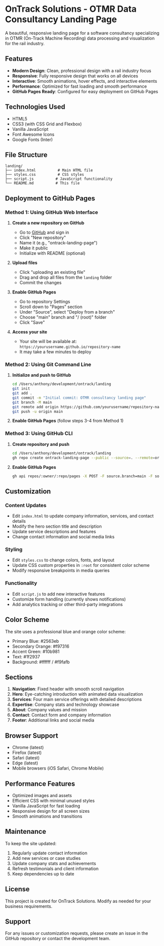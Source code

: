 # OnTrack Solutions - OTMR Data Consultancy Landing Page

A beautiful, responsive landing page for a software consultancy specializing in OTMR (On-Track Machine Recording) data processing and visualization for the rail industry.

## Features

- **Modern Design**: Clean, professional design with a rail industry focus
- **Responsive**: Fully responsive design that works on all devices
- **Interactive**: Smooth animations, hover effects, and interactive elements
- **Performance**: Optimized for fast loading and smooth performance
- **GitHub Pages Ready**: Configured for easy deployment on GitHub Pages

## Technologies Used

- HTML5
- CSS3 (with CSS Grid and Flexbox)
- Vanilla JavaScript
- Font Awesome Icons
- Google Fonts (Inter)

## File Structure

```
landing/
├── index.html          # Main HTML file
├── styles.css          # CSS styles
├── script.js          # JavaScript functionality
└── README.md          # This file
```

## Deployment to GitHub Pages

### Method 1: Using GitHub Web Interface

1. **Create a new repository on GitHub**
   - Go to [GitHub](https://github.com) and sign in
   - Click "New repository"
   - Name it (e.g., "ontrack-landing-page")
   - Make it public
   - Initialize with README (optional)

2. **Upload files**
   - Click "uploading an existing file"
   - Drag and drop all files from the `landing` folder
   - Commit the changes

3. **Enable GitHub Pages**
   - Go to repository Settings
   - Scroll down to "Pages" section
   - Under "Source", select "Deploy from a branch"
   - Choose "main" branch and "/ (root)" folder
   - Click "Save"

4. **Access your site**
   - Your site will be available at: `https://yourusername.github.io/repository-name`
   - It may take a few minutes to deploy

### Method 2: Using Git Command Line

1. **Initialize and push to GitHub**
   ```bash
   cd /Users/anthony/development/ontrack/landing
   git init
   git add .
   git commit -m "Initial commit: OTMR consultancy landing page"
   git branch -M main
   git remote add origin https://github.com/yourusername/repository-name.git
   git push -u origin main
   ```

2. **Enable GitHub Pages** (follow steps 3-4 from Method 1)

### Method 3: Using GitHub CLI

1. **Create repository and push**
   ```bash
   cd /Users/anthony/development/ontrack/landing
   gh repo create ontrack-landing-page --public --source=. --remote=origin --push
   ```

2. **Enable GitHub Pages**
   ```bash
   gh api repos/:owner/:repo/pages -X POST -F source.branch=main -F source.path=/
   ```

## Customization

### Content Updates
- Edit `index.html` to update company information, services, and contact details
- Modify the hero section title and description
- Update service descriptions and features
- Change contact information and social media links

### Styling
- Edit `styles.css` to change colors, fonts, and layout
- Update CSS custom properties in `:root` for consistent color scheme
- Modify responsive breakpoints in media queries

### Functionality
- Edit `script.js` to add new interactive features
- Customize form handling (currently shows notifications)
- Add analytics tracking or other third-party integrations

## Color Scheme

The site uses a professional blue and orange color scheme:
- Primary Blue: #2563eb
- Secondary Orange: #f97316
- Accent Green: #10b981
- Text: #1f2937
- Background: #ffffff / #f9fafb

## Sections

1. **Navigation**: Fixed header with smooth scroll navigation
2. **Hero**: Eye-catching introduction with animated data visualization
3. **Services**: Four main service offerings with detailed descriptions
4. **Expertise**: Company stats and technology showcase
5. **About**: Company values and mission
6. **Contact**: Contact form and company information
7. **Footer**: Additional links and social media

## Browser Support

- Chrome (latest)
- Firefox (latest)
- Safari (latest)
- Edge (latest)
- Mobile browsers (iOS Safari, Chrome Mobile)

## Performance Features

- Optimized images and assets
- Efficient CSS with minimal unused styles
- Vanilla JavaScript for fast loading
- Responsive design for all screen sizes
- Smooth animations and transitions

## Maintenance

To keep the site updated:
1. Regularly update contact information
2. Add new services or case studies
3. Update company stats and achievements
4. Refresh testimonials and client information
5. Keep dependencies up to date

## License

This project is created for OnTrack Solutions. Modify as needed for your business requirements.

## Support

For any issues or customization requests, please create an issue in the GitHub repository or contact the development team.
